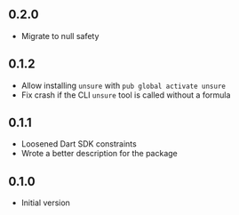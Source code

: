 ## 0.2.0

- Migrate to null safety

## 0.1.2

- Allow installing `unsure` with `pub global activate unsure`
- Fix crash if the CLI `unsure` tool is called without a formula

## 0.1.1

- Loosened Dart SDK constraints
- Wrote a better description for the package

## 0.1.0

- Initial version
